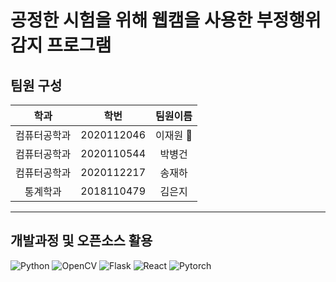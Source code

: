 # 공정한 시험을 위해 웹캠을 사용한 부정행위 감지 프로그램

## 팀원 구성
|학과|학번|팀원이름|
|:----:|:---:|:---:|
|컴퓨터공학과|2020112046|이재원 :crown:| 
|컴퓨터공학과|2020110544|박병건|
|컴퓨터공학과|2020112217|송재하|
|통계학과|2018110479|김은지|

*****

## 개발과정 및 오픈소스 활용
<img alt="Python" src ="(https://img.shields.io/badge/python-3670A0?style=for-the-badge&logo=python&logoColor=ffdd54"/> <img alt="OpenCV" src ="https://img.shields.io/badge/opencv-%23white.svg?style=for-the-badge&logo=opencv&logoColor=white"/> <img alt="Flask" src ="https://img.shields.io/badge/flask-%23000.svg?style=for-the-badge&logo=flask&logoColor=white"/> <img alt="React" src ="https://img.shields.io/badge/react-%2320232a.svg?style=for-the-badge&logo=react&logoColor=%2361DAFB"/> <img alt="Pytorch" src ="https://img.shields.io/badge/PyTorch-%23EE4C2C.svg?style=for-the-badge&logo=PyTorch&logoColor=white"/>